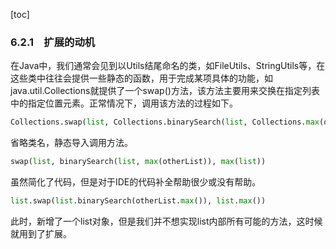 [toc]

### 6.2.1　扩展的动机

在Java中，我们通常会见到以Utils结尾命名的类，如FileUtils、StringUtils等，在这些类中往往会提供一些静态的函数，用于完成某项具体的功能，如java.util.Collections就提供了一个swap()方法，该方法主要用来交换在指定列表中的指定位置元素。正常情况下，调用该方法的过程如下。

```python
Collections.swap(list, Collections.binarySearch(list, Collections.max(otherList)), Collections.max(list));
```

省略类名，静态导入调用方法。

```python
swap(list, binarySearch(list, max(otherList)), max(list))
```

虽然简化了代码，但是对于IDE的代码补全帮助很少或没有帮助。

```python
list.swap(list.binarySearch(otherList.max()), list.max())
```

此时，新增了一个list对象，但是我们并不想实现list内部所有可能的方法，这时候就用到了扩展。


